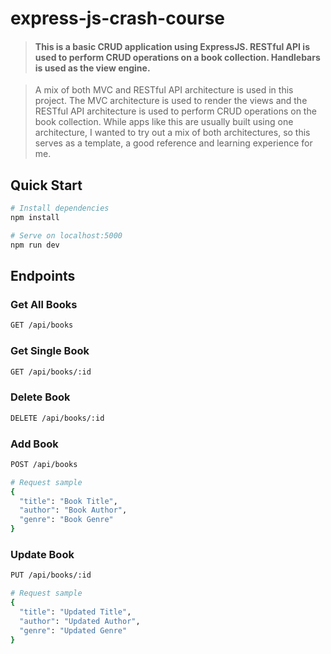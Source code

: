 # express-js-crash-course

> #### This is a basic CRUD application using ExpressJS. RESTful API is used to perform CRUD operations on a book collection. Handlebars is used as the view engine.

> A mix of both MVC and RESTful API architecture is used in this project. The MVC architecture is used to render the views and the RESTful API architecture is used to perform CRUD operations on the book collection. While apps like this are usually built using one architecture, I wanted to try out a mix of both architectures, so this serves as a template, a good reference and learning experience for me.


## Quick Start

```bash
# Install dependencies
npm install

# Serve on localhost:5000
npm run dev
```

## Endpoints

### Get All Books

```bash
GET /api/books
```

### Get Single Book

```bash
GET /api/books/:id
```

### Delete Book

```bash
DELETE /api/books/:id
```

### Add Book

```bash
POST /api/books
```

```bash
# Request sample
{
  "title": "Book Title",
  "author": "Book Author",
  "genre": "Book Genre"
}
```

### Update Book

```bash
PUT /api/books/:id
```

```bash
# Request sample
{
  "title": "Updated Title",
  "author": "Updated Author",
  "genre": "Updated Genre"
}
```
